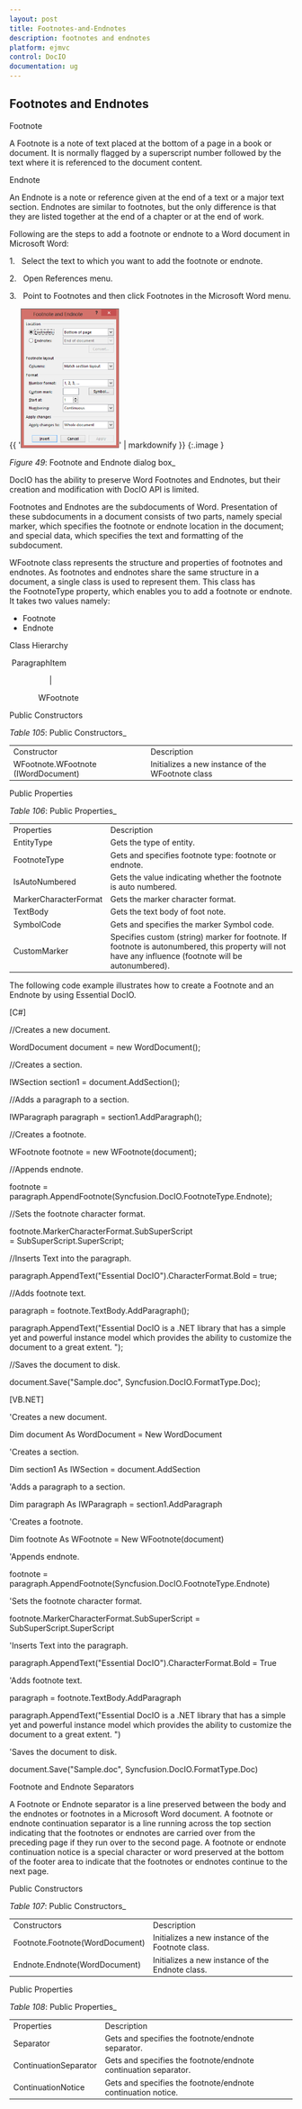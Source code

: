 ```yaml
---
layout: post
title: Footnotes-and-Endnotes
description: footnotes and endnotes
platform: ejmvc
control: DocIO
documentation: ug
---
```


## Footnotes and Endnotes

Footnote

A Footnote is a note of text placed at the bottom of a page in a book or document. It is normally flagged by a superscript number followed by the text where it is referenced to the document content.

Endnote

An Endnote is a note or reference given at the end of a text or a major text section. Endnotes are similar to footnotes, but the only difference is that they are listed together at the end of a chapter or at the end of work.

Following are the steps to add a footnote or endnote to a Word document in Microsoft Word:

1.   Select the text to which you want to add the footnote or endnote.

2.   Open References menu.

3.   Point to Footnotes and then click Footnotes in the Microsoft Word menu.

{{ '![](Footnotes-and-Endnotes_images/Footnotes-and-Endnotes_img1.png)' | markdownify }}
{:.image }


_Figure_ _49_: Footnote and Endnote dialog box_



DocIO has the ability to preserve Word Footnotes and Endnotes, but their creation and modification with DocIO API is limited.

Footnotes and Endnotes are the subdocuments of Word. Presentation of these subdocuments in a document consists of two parts, namely special marker, which specifies the footnote or endnote location in the document; and special data, which specifies the text and formatting of the subdocument.

WFootnote class represents the structure and properties of footnotes and endnotes. As footnotes and endnotes share the same structure in a document, a single class is used to represent them. This class has the FootnoteType property, which enables you to add a footnote or endnote. It takes two values namely:

* Footnote
* Endnote

Class Hierarchy

 ParagraphItem

                  |

             WFootnote



Public Constructors

_Table_ _105_: Public Constructors_

<table>
<tr>
<td>
Constructor </td><td>
Description</td></tr>
<tr>
<td>
WFootnote.WFootnote (IWordDocument)</td><td>
Initializes a new instance of the WFootnote class  </td></tr>
</table>


Public Properties

_Table_ _106_: Public Properties_

<table>
<tr>
<td>
Properties</td><td>
Description</td></tr>
<tr>
<td>
EntityType</td><td>
Gets the type of entity.</td></tr>
<tr>
<td>
FootnoteType</td><td>
Gets and specifies footnote type: footnote or endnote. </td></tr>
<tr>
<td>
IsAutoNumbered</td><td>
Gets the value indicating whether the footnote is auto numbered.  </td></tr>
<tr>
<td>
MarkerCharacterFormat</td><td>
Gets the marker character format.  </td></tr>
<tr>
<td>
TextBody</td><td>
Gets the text body of foot note.</td></tr>
<tr>
<td>
SymbolCode</td><td>
Gets and specifies the marker Symbol code.</td></tr>
<tr>
<td>
CustomMarker</td><td>
Specifies custom (string) marker for footnote. If footnote is autonumbered, this property will not have any influence (footnote will be autonumbered).</td></tr>
</table>


The following code example illustrates how to create a Footnote and an Endnote by using Essential DocIO.

[C#]



//Creates a new document.

WordDocument document = new WordDocument();



//Creates a section.

IWSection section1 = document.AddSection();



//Adds a paragraph to a section.

IWParagraph paragraph = section1.AddParagraph();



//Creates a footnote.

WFootnote footnote = new WFootnote(document);



//Appends endnote.

footnote = paragraph.AppendFootnote(Syncfusion.DocIO.FootnoteType.Endnote);



//Sets the footnote character format.

footnote.MarkerCharacterFormat.SubSuperScript = SubSuperScript.SuperScript;



//Inserts Text into the paragraph.

paragraph.AppendText("Essential DocIO").CharacterFormat.Bold = true;



//Adds footnote text.

paragraph = footnote.TextBody.AddParagraph();



paragraph.AppendText("Essential DocIO is a .NET library that has a simple yet and powerful instance model which provides the ability to customize the document to a great extent. ");



//Saves the document to disk.

document.Save("Sample.doc", Syncfusion.DocIO.FormatType.Doc);



[VB.NET]



'Creates a new document.

Dim document As WordDocument = New WordDocument



'Creates a section.

Dim section1 As IWSection = document.AddSection



'Adds a paragraph to a section.

Dim paragraph As IWParagraph = section1.AddParagraph



'Creates a footnote.

Dim footnote As WFootnote = New WFootnote(document)



'Appends endnote.

footnote = paragraph.AppendFootnote(Syncfusion.DocIO.FootnoteType.Endnote)



'Sets the footnote character format.

footnote.MarkerCharacterFormat.SubSuperScript = SubSuperScript.SuperScript



'Inserts Text into the paragraph.

paragraph.AppendText("Essential DocIO").CharacterFormat.Bold = True



'Adds footnote text.

paragraph = footnote.TextBody.AddParagraph

paragraph.AppendText("Essential DocIO is a .NET library that has a simple yet and powerful instance model which provides the ability to customize the document to a great extent. ")



'Saves the document to disk.

document.Save("Sample.doc", Syncfusion.DocIO.FormatType.Doc)



Footnote and Endnote Separators

A Footnote or Endnote separator is a line preserved between the body and the endnotes or footnotes in a Microsoft Word document. A footnote or endnote continuation separator is a line running across the top section indicating that the footnotes or endnotes are carried over from the preceding page if they run over to the second page. A footnote or endnote continuation notice is a special character or word preserved at the bottom of the footer area to indicate that the footnotes or endnotes continue to the next page.

Public Constructors

_Table_ _107_: Public Constructors_

<table>
<tr>
<td>
Constructors</td><td>
Description</td></tr>
<tr>
<td>
Footnote.Footnote(WordDocument)</td><td>
Initializes a new instance of the Footnote class.</td></tr>
<tr>
<td>
Endnote.Endnote(WordDocument)</td><td>
Initializes a new instance of the Endnote class.</td></tr>
</table>


Public Properties 

_Table_ _108_: Public Properties_

<table>
<tr>
<td>
Properties</td><td>
Description</td></tr>
<tr>
<td>
Separator</td><td>
Gets and specifies the footnote/endnote separator.</td></tr>
<tr>
<td>
ContinuationSeparator</td><td>
Gets and specifies the footnote/endnote continuation separator.</td></tr>
<tr>
<td>
ContinuationNotice</td><td>
Gets and specifies the footnote/endnote continuation notice.</td></tr>
</table>



